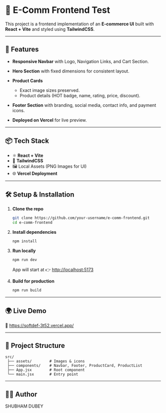 

# 🛒 E-Comm Frontend Test

This project is a frontend implementation of an **E-commerce UI** built with **React + Vite** and styled using **TailwindCSS**.

---

## 🚀 Features

* **Responsive Navbar** with Logo, Navigation Links, and Cart Section.
* **Hero Section** with fixed dimensions for consistent layout.
* **Product Cards**

  * Exact image sizes preserved.
  * Product details (HOT badge, name, rating, price, discount).
* **Footer Section** with branding, social media, contact info, and payment icons.
* **Deployed on Vercel** for live preview.

---

## 📦 Tech Stack

* ⚛️ **React + Vite**
* 🎨 **TailwindCSS**
* 🖼️ Local Assets (PNG Images for UI)
* 🌐 **Vercel Deployment**

---

## 🛠️ Setup & Installation

1. **Clone the repo**

   ```bash
   git clone https://github.com/your-username/e-comm-frontend.git
   cd e-comm-frontend
   ```

2. **Install dependencies**

   ```bash
   npm install
   ```

3. **Run locally**

   ```bash
   npm run dev
   ```

   App will start at 👉 [http://localhost:5173](http://localhost:5173)

4. **Build for production**

   ```bash
   npm run build
   ```

---

## 🌍 Live Demo

🔗 https://softdef-3t52.vercel.app/

---

## 📂 Project Structure

```
src/
 ├── assets/        # Images & icons
 ├── components/    # Navbar, Footer, ProductCard, ProductList
 ├── App.jsx        # Root component
 └── main.jsx       # Entry point
```

---

## 👨‍💻 Author

SHUBHAM DUBEY



